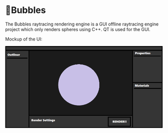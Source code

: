 # 🫧Bubbles
 The Bubbles raytracing rendering engine is a GUI offline raytracing engine project which only renders spheres using C++. QT is used for the GUI.

Mockup of the UI:

![image](https://github.com/MaxineCodes/Bubbles/blob/master/Sketches/UI_Mockup.png)


